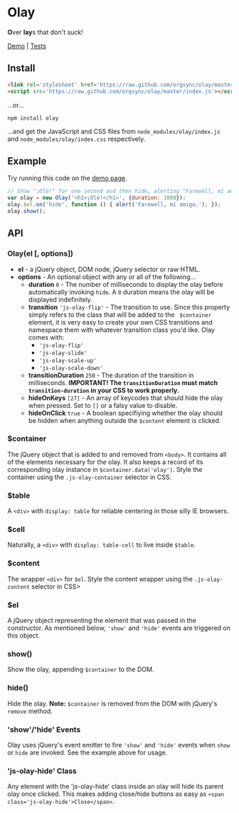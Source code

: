 # Olay

**O**ver **lay**s that don't suck!

[Demo](http://orgsync.github.com/olay) | [Tests](http://orgsync.github.com/olay/test)

## Install

```html
<link rel='stylesheet' href='https://raw.github.com/orgsync/olay/master/index.css'>
<script src='https://raw.github.com/orgsync/olay/master/index.js'></script>
```

...or...

```
npm install olay
```

...and get the JavaScript and CSS files from `node_modules/olay/index.js` and
`node_modules/olay/index.css` respectively.

## Example

Try running this code on the [demo page](http://orgsync.github.com/olay).

```js
// Show "¡Olé!" for one second and then hide, alerting "Farewell, mí amigo.".
var olay = new Olay('<h1>¡Olé!</h1>', {duration: 1000});
olay.$el.on('hide', function () { alert('Farewell, mí amigo.'); });
olay.show();
```

## API

### Olay(el [, options])

- **el** - a jQuery object, DOM node, jQuery selector or raw HTML.
- **options** - An optional object with any or all of the following...
  - **duration** `0` - The number of milliseconds to display the olay before
    automatically invoking `hide`. A `0` duration means the olay will be
    displayed indefinitely.
  - **transition** `'js-olay-flip'` - The transition to use. Since
    this property simply refers to the class that will be added to the `
    $container` element, it is very easy to create your own CSS transitions and
    namespace them with whatever transition class you'd like. Olay comes with:
      - `'js-olay-flip'`
      - `'js-olay-slide'`
      - `'js-olay-scale-up'`
      - `'js-olay-scale-down'`
  - **transitionDuration** `250` - The duration of the transition in
    milliseconds. **IMPORTANT! The `transitionDuration` must match
    `transition-duration` in your CSS to work properly.**
  - **hideOnKeys** `[27]` - An array of keycodes that should hide the olay
    when pressed. Set to `[]` or a falsy value to disable.
  - **hideOnClick** `true` - A boolean specifiying whether the olay should be
    hidden when anything outside the `$content` element is clicked.

### $container

The jQuery object that is added to and removed from `<body>`. It contains all of
the elements necessary for the olay. It also keeps a record of its corresponding
olay instance in `$container.data('olay')`. Style the container using the
`.js-olay-container` selector in CSS.

### $table

A `<div>` with `display: table` for reliable centering in those silly IE
browsers.

### $cell

Naturally, a `<div>` with `display: table-cell` to live inside `$table`.

### $content

The wrapper `<div>` for `$el`. Style the content wrapper using the `.js-olay-
content` selector in CSS>

### $el

A jQuery object representing the element that was passed in the constructor. As
mentioned below, `'show'` and `'hide'` events are triggered on this object.

### show()

Show the olay, appending `$container` to the DOM.

### hide()

Hide the olay. **Note:** `$container` is removed from the DOM with jQuery's
`remove` method.

### 'show'/'hide' Events

Olay uses jQuery's event emitter to fire `'show'` and `'hide'` events when
`show` or `hide` are invoked. See the example above for usage.

### 'js-olay-hide' Class

Any element with the 'js-olay-hide' class inside an olay will hide its parent
olay once clicked. This makes adding close/hide buttons as easy as
`<span class='js-olay-hide'>Close</span>`.
